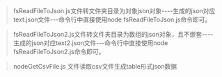 > fsReadFileToJson.js文件转文件夹目录为对象json对象----生成的json对应text.json文件---命令行中直接使用node fsReadFileToJson.js命令即可。

> fsReadFileToJson2.js文件转文件夹目录为数组的json对象，且不嵌套----生成的json对应text2.json文件---命令行中直接使用node fsReadFileToJson2.js命令即可。

> nodeGetCsvFile.js 文件读取csv文件生成table形式json数据
